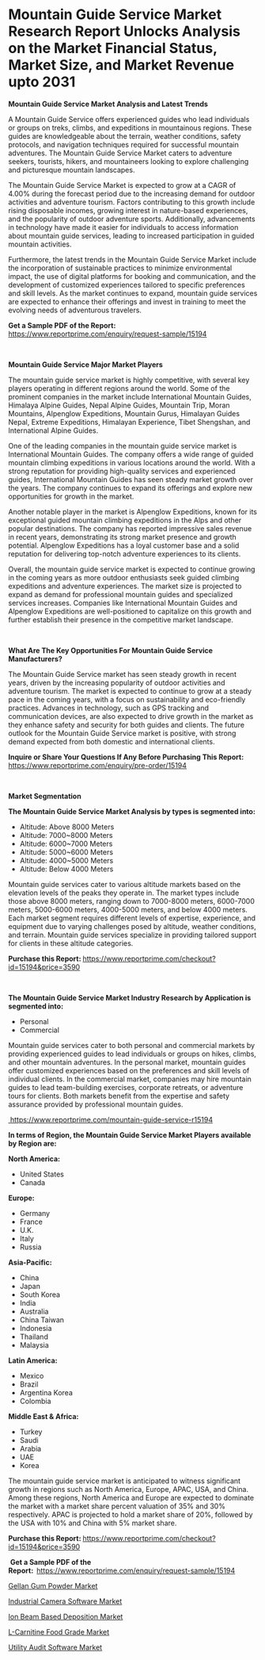 <p><h1>Mountain Guide Service Market Research Report Unlocks Analysis on the Market Financial Status, Market Size, and Market Revenue upto 2031</h1></p><p><strong>Mountain Guide Service Market Analysis and Latest Trends</strong></p>
<p><p>A Mountain Guide Service offers experienced guides who lead individuals or groups on treks, climbs, and expeditions in mountainous regions. These guides are knowledgeable about the terrain, weather conditions, safety protocols, and navigation techniques required for successful mountain adventures. The Mountain Guide Service Market caters to adventure seekers, tourists, hikers, and mountaineers looking to explore challenging and picturesque mountain landscapes.</p><p>The Mountain Guide Service Market is expected to grow at a CAGR of 4.00% during the forecast period due to the increasing demand for outdoor activities and adventure tourism. Factors contributing to this growth include rising disposable incomes, growing interest in nature-based experiences, and the popularity of outdoor adventure sports. Additionally, advancements in technology have made it easier for individuals to access information about mountain guide services, leading to increased participation in guided mountain activities.</p><p>Furthermore, the latest trends in the Mountain Guide Service Market include the incorporation of sustainable practices to minimize environmental impact, the use of digital platforms for booking and communication, and the development of customized experiences tailored to specific preferences and skill levels. As the market continues to expand, mountain guide services are expected to enhance their offerings and invest in training to meet the evolving needs of adventurous travelers.</p></p>
<p><strong>Get a Sample PDF of the Report:&nbsp;</strong> <a href="https://www.reportprime.com/enquiry/request-sample/15194">https://www.reportprime.com/enquiry/request-sample/15194</a></p>
<p>&nbsp;</p>
<p><strong>Mountain Guide Service Major Market Players</strong></p>
<p><p>The mountain guide service market is highly competitive, with several key players operating in different regions around the world. Some of the prominent companies in the market include International Mountain Guides, Himalaya Alpine Guides, Nepal Alpine Guides, Mountain Trip, Moran Mountains, Alpenglow Expeditions, Mountain Gurus, Himalayan Guides Nepal, Extreme Expeditions, Himalayan Experience, Tibet Shengshan, and International Alpine Guides.</p><p>One of the leading companies in the mountain guide service market is International Mountain Guides. The company offers a wide range of guided mountain climbing expeditions in various locations around the world. With a strong reputation for providing high-quality services and experienced guides, International Mountain Guides has seen steady market growth over the years. The company continues to expand its offerings and explore new opportunities for growth in the market.</p><p>Another notable player in the market is Alpenglow Expeditions, known for its exceptional guided mountain climbing expeditions in the Alps and other popular destinations. The company has reported impressive sales revenue in recent years, demonstrating its strong market presence and growth potential. Alpenglow Expeditions has a loyal customer base and a solid reputation for delivering top-notch adventure experiences to its clients.</p><p>Overall, the mountain guide service market is expected to continue growing in the coming years as more outdoor enthusiasts seek guided climbing expeditions and adventure experiences. The market size is projected to expand as demand for professional mountain guides and specialized services increases. Companies like International Mountain Guides and Alpenglow Expeditions are well-positioned to capitalize on this growth and further establish their presence in the competitive market landscape.</p></p>
<p>&nbsp;</p>
<p><strong>What Are The Key Opportunities For Mountain Guide Service Manufacturers?</strong></p>
<p><p>The Mountain Guide Service market has seen steady growth in recent years, driven by the increasing popularity of outdoor activities and adventure tourism. The market is expected to continue to grow at a steady pace in the coming years, with a focus on sustainability and eco-friendly practices. Advances in technology, such as GPS tracking and communication devices, are also expected to drive growth in the market as they enhance safety and security for both guides and clients. The future outlook for the Mountain Guide Service market is positive, with strong demand expected from both domestic and international clients.</p></p>
<p><strong>Inquire or Share Your Questions If Any Before Purchasing This Report:</strong> <a href="https://www.reportprime.com/enquiry/pre-order/15194">https://www.reportprime.com/enquiry/pre-order/15194</a></p>
<p>&nbsp;</p>
<p><strong>Market Segmentation</strong></p>
<p><strong>The Mountain Guide Service Market Analysis by types is segmented into:</strong></p>
<p><ul><li>Altitude: Above 8000 Meters</li><li>Altitude: 7000~8000 Meters</li><li>Altitude: 6000~7000 Meters</li><li>Altitude: 5000~6000 Meters</li><li>Altitude: 4000~5000 Meters</li><li>Altitude: Below 4000 Meters</li></ul></p>
<p><p>Mountain guide services cater to various altitude markets based on the elevation levels of the peaks they operate in. The market types include those above 8000 meters, ranging down to 7000-8000 meters, 6000-7000 meters, 5000-6000 meters, 4000-5000 meters, and below 4000 meters. Each market segment requires different levels of expertise, experience, and equipment due to varying challenges posed by altitude, weather conditions, and terrain. Mountain guide services specialize in providing tailored support for clients in these altitude categories.</p></p>
<p><strong>Purchase this Report:&nbsp;</strong><a href="https://www.reportprime.com/checkout?id=15194&price=3590">https://www.reportprime.com/checkout?id=15194&price=3590</a></p>
<p>&nbsp;</p>
<p><strong>The Mountain Guide Service Market Industry Research by Application is segmented into:</strong></p>
<p><ul><li>Personal</li><li>Commercial</li></ul></p>
<p><p>Mountain guide services cater to both personal and commercial markets by providing experienced guides to lead individuals or groups on hikes, climbs, and other mountain adventures. In the personal market, mountain guides offer customized experiences based on the preferences and skill levels of individual clients. In the commercial market, companies may hire mountain guides to lead team-building exercises, corporate retreats, or adventure tours for clients. Both markets benefit from the expertise and safety assurance provided by professional mountain guides.</p></p>
<p><a href="https://www.reportprime.com/mountain-guide-service-r15194">&nbsp;https://www.reportprime.com/mountain-guide-service-r15194</a></p>
<p><strong>In terms of Region, the Mountain Guide Service Market Players available by Region are:</strong></p>
<p>
    <p> <strong> North America: </strong>
        <ul>
            <li>United States</li>
            <li>Canada</li>
        </ul>
        </p> 
    <p> <strong> Europe: </strong>
        <ul>
            <li>Germany</li>
            <li>France</li>
            <li>U.K.</li>
            <li>Italy</li>
            <li>Russia</li>
        </ul>
        </p> 
    <p> <strong> Asia-Pacific: </strong>
        <ul>
            <li>China</li>
            <li>Japan</li>
            <li>South Korea</li>
            <li>India</li>
            <li>Australia</li>
            <li>China Taiwan</li>
            <li>Indonesia</li>
            <li>Thailand</li>
            <li>Malaysia</li>
        </ul>
        </p> 
    <p> <strong> Latin America: </strong>
        <ul>
            <li>Mexico</li>
            <li>Brazil</li>
            <li>Argentina Korea</li>
            <li>Colombia</li>
        </ul>
        </p> 
    <p> <strong> Middle East & Africa: </strong>
        <ul>
            <li>Turkey</li>
            <li>Saudi</li>
            <li>Arabia</li>
            <li>UAE</li>
            <li>Korea</li>
        </ul>
    </p>
    </p>
<p><p>The mountain guide service market is anticipated to witness significant growth in regions such as North America, Europe, APAC, USA, and China. Among these regions, North America and Europe are expected to dominate the market with a market share percent valuation of 35% and 30% respectively. APAC is projected to hold a market share of 20%, followed by the USA with 10% and China with 5% market share.</p></p>
<p><strong>Purchase this Report: </strong><a href="https://www.reportprime.com/checkout?id=15194&price=3590">https://www.reportprime.com/checkout?id=15194&price=3590</a></p>
<p>&nbsp;<strong>Get a Sample PDF of the Report:&nbsp;&nbsp;</strong><a href="https://www.reportprime.com/enquiry/request-sample/15194">https://www.reportprime.com/enquiry/request-sample/15194</a></p>
<p><strong></strong></p>
<p><p><a href="https://issuu.com/reportprime-2/docs/gellan-gum-powder-market-size-2030.pptx">Gellan Gum Powder Market</a></p><p><a href="https://github.com/gamblestampleyjenny50m5sl6/Market-Research-Report-List-2/blob/main/industrial-camera-software-market.md">Industrial Camera Software Market</a></p><p><a href="https://www.linkedin.com/pulse/ion-beam-based-deposition-market-size-growth-outlook-from-nvk6e?trackingId=M5nZNTpoFtCII5cQ21sydQ%3D%3D">Ion Beam Based Deposition Market</a></p><p><a href="https://www.linkedin.com/pulse/l-carnitine-food-grade-market-size-reflecting-forecast-till-i492e?trackingId=ONZ5QOx7mpfttXqVIJx9%2Fw%3D%3D">L-Carnitine Food Grade Market</a></p><p><a href="https://github.com/nicholepatriciadoylenwnrjr0/Market-Research-Report-List-2/blob/main/utility-audit-software-market.md">Utility Audit Software Market</a></p></p>